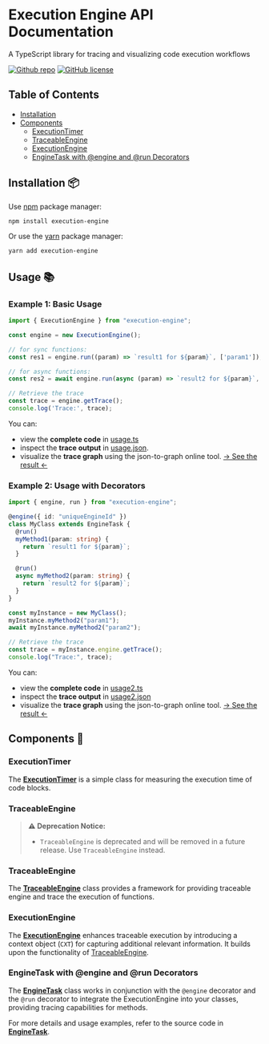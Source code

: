 # Execution Engine API Documentation

A TypeScript library for tracing and visualizing code execution workflows

[![Github repo](https://img.shields.io/badge/github-grey?logo=github)](https://github.com/tabkram/execution-engine)
[![GitHub license](https://img.shields.io/badge/license-MIT-blue.svg)](LICENSE)

## Table of Contents

- [Installation](#installation-)
- [Components](#components-)
    - [ExecutionTimer](#executiontimer)
    - [TraceableEngine](#traceableengine)
    - [ExecutionEngine](#executionengine)
    - [EngineTask with @engine and @run Decorators](#enginetask-with-engine-and-run-decorators)

## Installation 📦

Use [npm](https://www.npmjs.com/package/execution-engine) package manager:

```bash
npm install execution-engine
```

Or use the [yarn](https://yarnpkg.com/package?name=execution-engine) package manager:

```bash
yarn add execution-engine
```

## Usage 📚

### Example 1: Basic Usage

```typescript
import { ExecutionEngine } from "execution-engine";

const engine = new ExecutionEngine();

// for sync functions:
const res1 = engine.run((param) => `result1 for ${param}`, ['param1']);

// for async functions:
const res2 = await engine.run(async (param) => `result2 for ${param}`, [res1.outputs]);

// Retrieve the trace
const trace = engine.getTrace();
console.log('Trace:', trace);
```

You can:

- view the **complete code** in [usage.ts](https://github.com/tabkram/execution-engine/blob/main/examples/usage.ts)
- inspect the **trace output**
  in [usage.json](https://github.com/tabkram/execution-engine/blob/main/examples/usage.json).
- visualize the **trace graph** using the json-to-graph online
  tool. [→ See the result ←](https://tabkram.github.io/json-to-graph/?data=https://raw.githubusercontent.com/tabkram/execution-engine/main/examples/usage.json)

### Example 2: Usage with Decorators

```typescript
import { engine, run } from "execution-engine";

@engine({ id: "uniqueEngineId" })
class MyClass extends EngineTask {
  @run()
  myMethod1(param: string) {
    return `result1 for ${param}`;
  }

  @run()
  async myMethod2(param: string) {
    return `result2 for ${param}`;
  }
}

const myInstance = new MyClass();
myInstance.myMethod2("param1");
await myInstance.myMethod2("param2");

// Retrieve the trace
const trace = myInstance.engine.getTrace();
console.log("Trace:", trace);
```

You can:

- view the **complete code** in [usage2.ts](https://github.com/tabkram/execution-engine/blob/main/examples/usage2.ts)
- inspect the **trace output**
  in [usage2.json](https://github.com/tabkram/execution-engine/blob/main/examples/usage2.json)
- visualize the **trace graph** using the json-to-graph online
  tool. [→ See the result ←](https://tabkram.github.io/json-to-graph/?data=https://raw.githubusercontent.com/tabkram/execution-engine/main/examples/usage2.json)

## Components 🧩

### ExecutionTimer

The __[ExecutionTimer](./ExecutionTimer.md)__ is a simple class for measuring the execution time of code blocks.

### TraceableEngine

> **⚠️ Deprecation Notice:**
> - `TraceableEngine` is deprecated and will be removed in a future release. Use `TraceableEngine` instead.

### TraceableEngine

The __[TraceableEngine](./TraceableEngine.md)__ class provides a framework for providing traceable engine and trace the execution of functions.

### ExecutionEngine

The __[ExecutionEngine](./ExecutionEngine.md)__ enhances traceable execution by introducing a context object (`CXT`) for
capturing additional relevant information.
It builds upon the functionality of [TraceableEngine](./TraceableEngine.md).

### EngineTask with @engine and @run Decorators

The __[EngineTask](./EngineTask.md)__ class works in conjunction with the `@engine` decorator and the `@run` decorator
to integrate the ExecutionEngine into your classes, providing tracing capabilities for methods.

For more details and usage examples, refer to the source code in __[EngineTask](./EngineTask.md)__.


